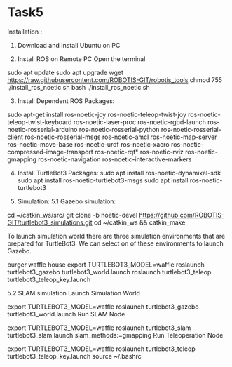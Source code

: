 # Task5


Installation :
1. Download and Install Ubuntu on PC

2. Install ROS on Remote PC
Open the terminal

sudo apt update
sudo apt upgrade
wget https://raw.githubusercontent.com/ROBOTIS-GIT/robotis_tools
chmod 755 ./install_ros_noetic.sh 
bash ./install_ros_noetic.sh

3. Install Dependent ROS Packages:

sudo apt-get install ros-noetic-joy ros-noetic-teleop-twist-joy
ros-noetic-teleop-twist-keyboard ros-noetic-laser-proc
ros-noetic-rgbd-launch ros-noetic-rosserial-arduino
ros-noetic-rosserial-python ros-noetic-rosserial-client
ros-noetic-rosserial-msgs ros-noetic-amcl ros-noetic-map-server
ros-noetic-move-base ros-noetic-urdf ros-noetic-xacro
ros-noetic-compressed-image-transport ros-noetic-rqt* ros-noetic-rviz
ros-noetic-gmapping ros-noetic-navigation ros-noetic-interactive-markers


4. Install TurtleBot3 Packages:
 sudo apt install ros-noetic-dynamixel-sdk
sudo apt install ros-noetic-turtlebot3-msgs
 sudo apt install ros-noetic-turtlebot3
 
 5. Simulation: 
5.1 Gazebo simulation: 

cd ~/catkin_ws/src/ 
git clone -b noetic-devel https://github.com/ROBOTIS-GIT/turtlebot3_simulations.git 
cd ~/catkin_ws && catkin_make

To launch simulation world there are three simulation environments that are prepared for TurtleBot3. We can select on of these environments to launch Gazebo.

burger
waffle
house
export TURTLEBOT3_MODEL=waffle
roslaunch turtlebot3_gazebo turtlebot3_world.launch
roslaunch turtlebot3_teleop turtlebot3_teleop_key.launch

5.2 SLAM simulation
Launch Simulation World

export TURTLEBOT3_MODEL=waffle 
roslaunch turtlebot3_gazebo turtlebot3_world.launch
Run SLAM Node

export TURTLEBOT3_MODEL=waffle 
roslaunch turtlebot3_slam turtlebot3_slam.launch slam_methods:=gmapping
Run Teleoperation Node

export TURTLEBOT3_MODEL=waffle
roslaunch turtlebot3_teleop turtlebot3_teleop_key.launch
source ~/.bashrc
